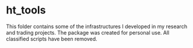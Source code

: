 # ht_tools
This folder contains some of the infrastructures I developed in my research and trading projects. The package was created for personal use. All classified scripts have been removed.
